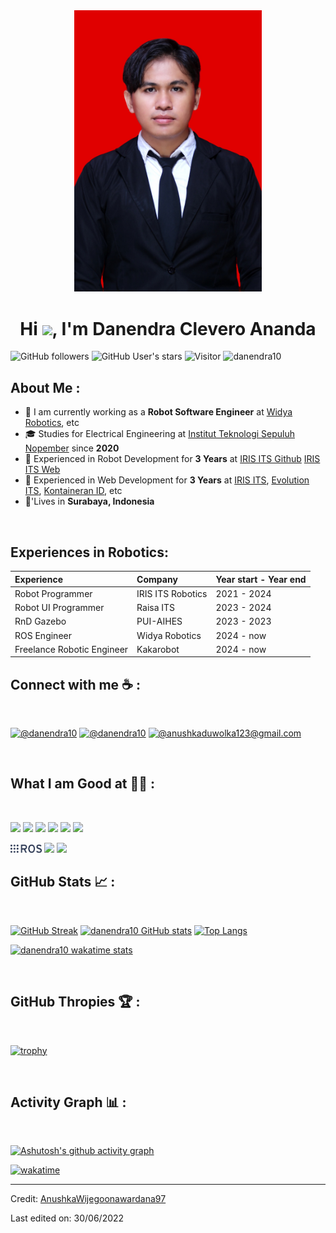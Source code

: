 <div align="center" width="50">
    <img alt="wijegoonawardana.com" src="profile1.jpeg" width="300"/>
</div>
<h1 align="center">Hi <img src="https://media.giphy.com/media/hvRJCLFzcasrR4ia7z/giphy.gif" width="35">, I'm Danendra Clevero Ananda</h1>

![GitHub followers](https://img.shields.io/github/followers/danendra10?style=social) ![GitHub User's stars](https://img.shields.io/github/stars/danendra10?style=social) ![Visitor](https://visitor-badge.laobi.icu/badge?page_id=danendra10.repoName) <img src="https://komarev.com/ghpvc/?username=danendra10" alt="danendra10" />

## About Me :

- 🏢 I am currently working as a **Robot Software Engineer** at [Widya Robotics](https://widya.ai), etc
- 🎓 Studies for Electrical Engineering at [Institut Teknologi Sepuluh Nopember](https://www.its.ac.id/) since **2020**
- 🏢 Experienced in Robot Development for **3 Years** at [IRIS ITS Github](https://github.com/IRIS-ITS) [IRIS ITS Web](https://iris.its.ac.id)
- 🏢 Experienced in Web Development for **3 Years** at [IRIS ITS](https://github.com/IRIS-ITS), [Evolution ITS](https://evolution-ee-its.com/), [Kontaineran ID](https://kontaineran.id), etc
- 🏡'Lives in **Surabaya, Indonesia**

<br>

## Experiences in Robotics:

| Experience                 | Company           | Year start - Year end |
| :------------------------- | :---------------- | :-------------------- |
| Robot Programmer           | IRIS ITS Robotics | 2021 - 2024           |
| Robot UI Programmer        | Raisa ITS         | 2023 - 2024           |
| RnD Gazebo                 | PUI-AIHES         | 2023 - 2023           |
| ROS Engineer               | Widya Robotics    | 2024 - now            |
| Freelance Robotic Engineer | Kakarobot         | 2024 - now            |

## Connect with me ☕ :

<br>

[![@danendra10](https://img.icons8.com/fluency/48/000000/instagram-new.png "@danendra10")](https://www.instagram.com/d_dnndr/)  [![@danendra10](https://img.icons8.com/fluency/48/000000/linkedin.png "@danendra10")](https://www.linkedin.com/in/danendraclevero/) [![@anushkaduwolka123@gmail.com](https://img.icons8.com/fluency/48/000000/apple-mail.png "@danendraclever24@gmail.com")](danendraclever24@gmail.com)

<br>

## What I am Good at 🧑‍💻 :

<br>

<img src="https://img.icons8.com/color/48/000000/html-5--v1.png"/> <img src="https://img.icons8.com/color/48/000000/css3.png"/> <img src="https://img.icons8.com/color/48/000000/javascript--v1.png"/> <img src="https://img.icons8.com/fluency/48/000000/laravel.png"/> <img src="https://img.icons8.com/color/48/000000/mysql-logo.png"/> <img src="https://img.icons8.com/color/48/000000/npm.png"/>

<img src="ros.jpg" style="width: 50px; height: auto;"/>
<!-- c++, and c icon -->
<img src="https://img.icons8.com/color/48/000000/c-plus-plus-logo.png"/> <img src="https://img.icons8.com/color/48/000000/c-programming.png"/>

<br>

## GitHub Stats 📈 :

<br>

[![GitHub Streak](https://github-readme-streak-stats.herokuapp.com?user=danendra10&theme=algolia&date_format=M%20j%5B%2C%20Y%5D)](https://git.io/streak-stats) [![danendra10 GitHub stats](https://github-readme-stats.vercel.app/api?username=danendra10&theme=algolia)](https://github.com/danendra10/github-readme-stats) [![Top Langs](https://github-readme-stats.vercel.app/api/top-langs/?username=danendra10&theme=algolia)](https://github.com/danendra10/github-readme-stats)

[![danendra10 wakatime stats](https://github-readme-stats.vercel.app/api/wakatime?username=danendra10&theme=algolia)](https://github.com/WinterWolf97/github-readme-stats)

<br>

## GitHub Thropies 🏆 :

<br>

[![trophy](https://github-profile-trophy.vercel.app/?username=danendra10)](https://github.com/danendra10/github-profile-trophy)

<br>

## Activity Graph 📊 :

<br>

[![Ashutosh's github activity graph](https://github-readme-activity-graph.vercel.app/graph?username=danendra10&custom_title=Danendra's%20activity&hide_border=true&theme=tokyo-night)](https://github.com/ashutosh00710/github-readme-activity-graph)

[![wakatime](https://wakatime.com/badge/github/Danendra10/Danendra10.svg)](https://wakatime.com/badge/github/Danendra10/Danendra10)

---

Credit: [AnushkaWijegoonawardana97](https://github.com/AnushkaWijegoonawardana97)

Last edited on: 30/06/2022
